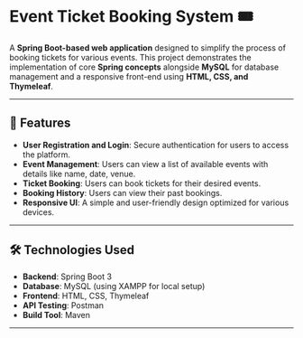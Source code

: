 # Event Ticket Booking System 🎟️

A **Spring Boot-based web application** designed to simplify the process of booking tickets for various events. This project demonstrates the implementation of core **Spring concepts** alongside **MySQL** for database management and a responsive front-end using **HTML, CSS, and Thymeleaf**.

---

## 📌 Features
- **User Registration and Login**: Secure authentication for users to access the platform.
- **Event Management**: Users can view a list of available events with details like name, date, venue.
- **Ticket Booking**: Users can book tickets for their desired events.
- **Booking History**: Users can view their past bookings.
- **Responsive UI**: A simple and user-friendly design optimized for various devices.

---

## 🛠️ Technologies Used
- **Backend**: Spring Boot 3
- **Database**: MySQL (using XAMPP for local setup)
- **Frontend**: HTML, CSS, Thymeleaf
- **API Testing**: Postman
- **Build Tool**: Maven

---



